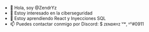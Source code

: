 - 👋 Hola, soy @ZendrYz
- 👀 Estoy interesado en la ciberseguridad
- 🌱 Estoy aprendiendo React y Inyecciones SQL
- 📫 Puedes contactar conmigo por Discord: $  ᴢᴇɴᴅʀʏᴢ ᵛʷ,  ᴷᶜ#0911

<!---
ZendrYz/ZendrYz is a ✨ special ✨ repository because its `README.md` (this file) appears on your GitHub profile.
You can click the Preview link to take a look at your changes.
--->
